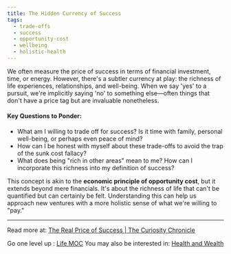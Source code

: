 ```yaml
---
title: The Hidden Currency of Success
tags:
  - trade-offs
  - success
  - opportunity-cost
  - wellbeing
  - holistic-health
---
```


We often measure the price of success in terms of financial investment, time, or energy. However, there's a subtler currency at play: the richness of life experiences, relationships, and well-being. When we say 'yes' to a pursuit, we're implicitly saying 'no' to something else—often things that don't have a price tag but are invaluable nonetheless.

#### Key Questions to Ponder:

- What am I willing to trade off for success? Is it time with family, personal well-being, or perhaps even peace of mind?
- How can I be honest with myself about these trade-offs to avoid the trap of the sunk cost fallacy?
- What does being "rich in other areas" mean to me? How can I incorporate this richness into my definition of success?

This concept is akin to the **economic principle of opportunity cost**, but it extends beyond mere financials. It's about the richness of life that can't be quantified but can certainly be felt. Understanding this can help us approach new ventures with a more holistic sense of what we're willing to "pay."

----

Read more at: [The Real Price of Success | The Curiosity Chronicle](https://www.sahilbloom.com/newsletter/the-real-price-of-success)

Go one level up : [Life MOC](Maps/Life%20MOC.md)
You may also be interested in: [Health and Wealth](Health%20and%20Wealth.md)